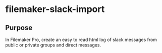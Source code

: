 # filemaker-slack-import

## Purpose
In Filemaker Pro, create an easy to read html log of slack messages from public or private groups and direct messages.
